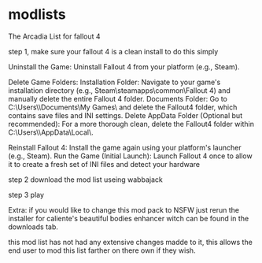 # modlists
The Arcadia List for fallout 4

step 1, make sure your fallout 4 is a clean install
to do this simply 

Uninstall the Game: Uninstall Fallout 4 from your platform (e.g., Steam). 

Delete Game Folders:
Installation Folder: Navigate to your game's installation directory (e.g., Steam\\steamapps\\common\\Fallout 4) and manually delete the entire Fallout 4 folder. 
Documents Folder: Go to C:\\Users\\<YourUsername>\\Documents\\My Games\\ and delete the Fallout4 folder, which contains save files and INI settings. 
Delete AppData Folder (Optional but recommended): For a more thorough clean, delete the Fallout4 folder within C:\\Users\\<YourUsername>\\AppData\\Local\\. 

Reinstall Fallout 4: Install the game again using your platform's launcher (e.g., Steam). 
Run the Game (Initial Launch): Launch Fallout 4 once to allow it to create a fresh set of INI files and detect your hardware

step 2 download the mod list useing wabbajack

step 3 play

Extra:
if you would like to change this mod pack to NSFW just rerun the installer for caliente's beautiful bodies enhancer witch can be found in the downloads tab.

this mod list has not had any extensive changes madde to it, this allows the end user to mod this list farther on there own if they wish.
